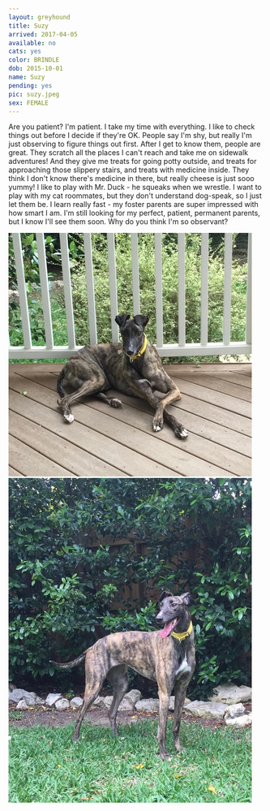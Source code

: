 ```yaml
---
layout: greyhound
title: Suzy
arrived: 2017-04-05
available: no
cats: yes
color: BRINDLE
dob: 2015-10-01
name: Suzy
pending: yes
pic: suzy.jpeg
sex: FEMALE
---
```


Are you patient?  I'm patient.  I take my time with everything.
I like to check things out before I decide if they're OK.
People say I'm shy, but really I'm just observing to figure things out first.
After I get to know them, people are great.
They scratch all the places I can't reach and take me on sidewalk adventures!
And they give me treats for going potty outside, and treats for approaching those slippery stairs, and treats with medicine inside.
They think I don't know there's medicine in there, but really cheese is just sooo yummy!
I like to play with Mr.  Duck - he squeaks when we wrestle.
I want to play with my cat roommates, but they don't understand dog-speak, so I just let them be.
I learn really fast - my foster parents are super impressed with how smart I am.
I'm still looking for my perfect, patient, permanent parents, but I know I'll see them soon.
Why do you think I'm so observant?

<div class="col-md-6">
<img class="img-rounded" src="/img/suzy1.jpeg">
</div>
<div class="col-md-6">
<img class="img-rounded" src="/img/suzy2.jpeg">
</div>
